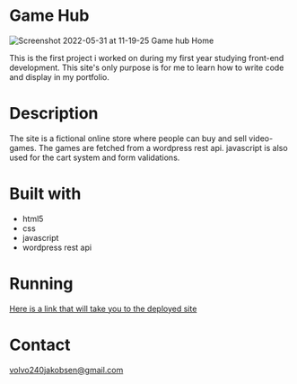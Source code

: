 # Game Hub

![Screenshot 2022-05-31 at 11-19-25 Game hub Home](https://user-images.githubusercontent.com/91479420/171139701-a420eea9-f7bc-4557-a7dd-b942b162fe62.png)

This is the first project i worked on during my first year studying front-end development. This site's only purpose is for me to learn how to write code and display
in my portfolio.

# Description

The site is a fictional online store where people can buy and sell video-games.
The games are fetched from a wordpress rest api. javascript is also used for the cart system and form validations.

# Built with

* html5
* css
* javascript
* wordpress rest api

# Running

[Here is a link that will take you to the deployed site](https://loving-edison-1c4bb8.netlify.app/index.html)

# Contact

volvo240jakobsen@gmail.com


